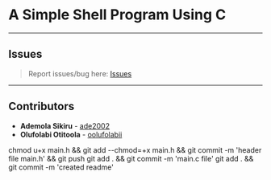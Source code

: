 # A Simple Shell Program Using C

---

## Issues

> Report issues/bug here: [Issues](https://github.com/oolufolabii/simple_shell/issues)

---

## Contributors

+ **Ademola Sikiru** - [ade2002](https://github.com/Ade2002/)
+ **Olufolabi Otitoola** - [oolufolabii](github.com/oolufolabii/)


chmod u+x main.h && git add --chmod=+x main.h && git commit -m 'header file main.h' && git push
git add .  && git commit -m 'main.c file'
git add . && git commit -m 'created readme'
